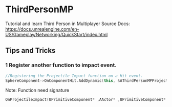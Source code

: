 # ThirdPersonMP

Tutorial and learn Third Person in Multiplayer
Source Docs: https://docs.unrealengine.com/en-US/Gameplay/Networking/QuickStart/index.html

## Tips and Tricks

### 1 Register another function to impact event.

```C++
//Registering the Projectile Impact function on a Hit event.
SphereComponent->OnComponentHit.AddDynamic(this, &AThirdPersonMPProjectile::OnProjectileImpact);
```

Note: Function need signature
```C++
OnProjectileImpact(UPrimitiveComponent* ,AActor* ,UPrimitiveComponent* , FVector , const FHitResult&)
```
